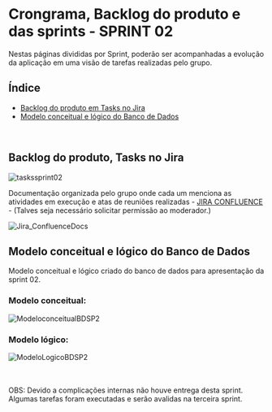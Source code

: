 # Crongrama, Backlog do produto e das sprints - SPRINT 02
Nestas páginas divididas por Sprint, poderão ser acompanhadas a evolução da aplicação em uma visão de tarefas realizadas pelo grupo.
<br />


<h2>Índice</h2>

- [Backlog do produto em Tasks no Jira](#backlog-do-produto-tasks-no-jira)
- [Modelo conceitual e lógico do Banco de Dados](#modelo-conceitual-logico-do-banco-de-dados)
<br />


<h2>Backlog do produto, Tasks no Jira</h2>

![taskssprint02](../readme_docs/tasks_sprint02.png)
<br />

Documentação organizada pelo grupo onde cada um menciona as atividades em execução e atas de reuniões realizadas - [JIRA CONFLUENCE](https://fatecbdsjc.atlassian.net/jira/software/projects/FHTAPI3SEM/pages) - (Talves seja necessário solicitar permissão ao moderador.)

![Jira_ConfluenceDocs](../readme_docs/PaginaAndamento_Jira.PNG)
<br />


<h2>Modelo conceitual e lógico do Banco de Dados</h2>

Modelo conceitual e lógico criado do banco de dados para apresentação da sprint 02.


<h3>Modelo conceitual:</h3>

![ModeloconceitualBDSP2](../documents/BRModel_ConceitualIACITI_SP01.png)


<h3>Modelo lógico:</h3>

![ModeloLogicoBDSP2](../readme_docs/bdsprint1.png)
<br />


<br />
<br />
OBS: Devido a complicações internas não houve entrega desta sprint.
Algumas tarefas foram executadas e serão avalidas na terceira sprint.